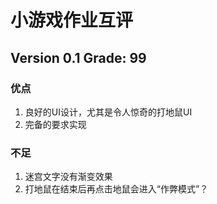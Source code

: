 # 小游戏作业互评

## Version 0.1 Grade: 99

### 优点

1. 良好的UI设计，尤其是令人惊奇的打地鼠UI
1. 完备的要求实现

### 不足

1. 迷宫文字没有渐变效果
1. 打地鼠在结束后再点击地鼠会进入“作弊模式”？